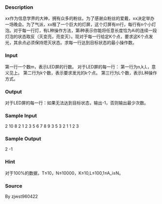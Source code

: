 
### Description
xx作为信息学界的大神，拥有众多的粉丝。为了感谢众粉丝的爱戴，xx决定举办一场晚会。为了气派，xx租了一个巨大的灯屏，这个灯屏有m行，每行有n个小灯泡。对于每一行灯，有L种操作方法，第i种表示你能将任意长度恰为Ai的连续一段灯泡的状态取反（灭变亮，亮变灭）。现对于每一行给定K个点，要求这K个点发光，其余点必须保持熄灭状态。求每一行达到目标状态的最小操作数。

<!--EndFragment-->
### Input
第一行一个数m，表示LED屏的行数。
对于LED屏的每一行：
第一行为n,k,L，意义见上。
第二行为k个数，表示要求发光的k个点。
第三行为L个数，表示L种操作方式。

### Output
对于LED屏的每一行：如果无法达到目标状态，输出-1，否则输出最少次数。

### Sample Input
2
10 8 2
1 2 3 5 6 7 8 9
3 5
3 2 1
1 2
3




### Sample Output

2
-1




### Hint

对于100%的数据，T≤10，N≤10000，K≤10,L≤100,1≤A_i≤N。

### Source
By zjwst960422